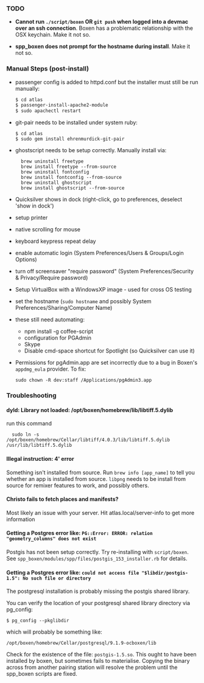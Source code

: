 ### TODO

- **Cannot run `./script/boxen` OR `git push` when logged into a devmac over an ssh connection**. Boxen has a problematic relationship with the OSX keychain. Make it not so.

- **spp_boxen does not prompt for the hostname during install**. Make it not so.

### Manual Steps (post-install)

- passenger config is added to httpd.conf but the installer must still be run manually:

  ```bash
  $ cd atlas
  $ passenger-install-apache2-module
  $ sudo apachectl restart
  ```

- git-pair needs to be installed under system ruby:

  ```
  $ cd atlas
  $ sudo gem install ehrenmurdick-git-pair
  ```

- ghostscript needs to be setup correctly. Manually install via:

  ```
    brew uninstall freetype
    brew install freetype --from-source
    brew uninstall fontconfig
    brew install fontconfig --from-source
    brew uninstall ghostscript
    brew install ghostscript --from-source
  ```

- Quicksilver shows in dock (right-click, go to preferences, deselect 'show in dock') 
- setup printer
- native scrolling for mouse
- keyboard keypress repeat delay
- enable automatic login (System Preferences/Users & Groups/Login Options)
- turn off screensaver "require password" (System Preferences/Security & Privacy/Require password)
- Setup VirtualBox with a WindowsXP image - used for cross OS testing
- set the hostname (`sudo hostname` and possibly System Preferences/Sharing/Computer Name)

- these still need automating:
  * npm install -g coffee-script
  * configuration for PGAdmin
  * Skype
  * Disable cmd-space shortcut for Spotlight (so Quicksilver can use it)

- Permissions for pgAdmin.app are set incorrectly due to a bug in Boxen's `appdmg_eula` provider. To fix:

  ```
  sudo chown -R dev:staff /Applications/pgAdmin3.app
  ```

### Troubleshooting

#### dyld: Library not loaded: /opt/boxen/homebrew/lib/libtiff.5.dylib

run this command
```
  sudo ln -s /opt/boxen/homebrew/Cellar/libtiff/4.0.3/lib/libtiff.5.dylib /usr/lib/libtiff.5.dylib
```

#### Illegal instruction: 4' error

Something isn't installed from source. Run `brew info [app_name]` to tell you whether an app is installed from source. `libpng` needs to be install from source for remixer features to work, and possibly others.


#### Christo fails to fetch places and manifests?

Most likely an issue with your server. Hit atlas.local/server-info to get more information

#### Getting a Postgres error like: `PG::Error: ERROR: relation "geometry_columns" does not exist`

Postgis has not been setup correctly. Try re-installing with `script/boxen`.
See `spp_boxen/modules/spp/files/postgis_153_installer.rb` for details.

#### Getting a Postgres error like: `could not access file "$libdir/postgis-1.5": No such file or directory`

The postgresql installation is probably missing the postgis shared library.

You can verify the location of your postgresql shared library directory via pg_config:

`$ pg_config --pkglibdir`

which will probably be something like:

`/opt/boxen/homebrew/Cellar/postgresql/9.1.9-ocboxen/lib`

Check for the existence of the file: `postgis-1.5.so`. This ought to have been installed by boxen, but sometimes fails to materialise. Copying the binary across from another pairing station will resolve the problem until the spp_boxen scripts are fixed.



